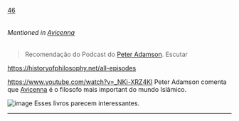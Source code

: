 [46](https://github.com/guilhermeprokisch/guilherme/issues/46) 
###### 

 


###### Mentioned in [Avicenna](Avicenna)  
 > Recomendação do Podcast do [Peter Adamson](Peter-Adamson). Escutar

https://historyofphilosophy.net/all-episodes


https://www.youtube.com/watch?v=_NKi-XRZ4KI
Peter Adamson comenta que [Avicenna](Avicenna) é o filosofo mais important do mundo Islâmico.


![image](https://user-images.githubusercontent.com/12011070/91582919-e2b89c80-e926-11ea-8a65-74a933a76142.png)
Esses livros parecem interessantes.

-------------------------------------------------------------------------------

